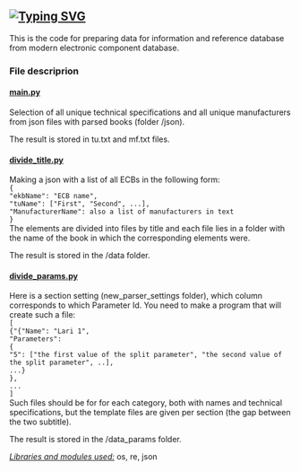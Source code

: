 <a href="https://git.io/typing-svg"><img src="https://readme-typing-svg.demolab.com?font=Fira+Code&pause=1000&width=435&height=30&lines=COMPONENT+DB+PROJECT" alt="Typing SVG" /></a>
-----------------------------------------
This is the code for preparing data for information and reference database from modern electronic component database.

<h3>File descriprion</h3>
<h4><ins>main.py</ins></h4> 
Selection of all unique technical specifications and all unique manufacturers from json files with parsed books (folder /json).

The result is stored in tu.txt and mf.txt files.
<h4><ins>divide_title.py</ins></h4>
Making a json with a list of all ECBs in the following form:
<code>
{
"ekbName": "ECB name",  
"tuName": ["First", "Second", ...],  
"ManufacturerName": also a list of manufacturers in text  
}
</code>
The elements are divided into files by title and each file lies in a folder with the name of the book in which the corresponding elements were.

The result is stored in the /data folder.
<h4><ins>divide_params.py</ins></h4>
Here is a section setting (new_parser_settings folder), which column corresponds to which Parameter Id. 
You need to make a program that will create such a file:
<code>
[
{"{"Name": "Lari 1",
"Parameters":
{
"5": ["the first value of the split parameter", "the second value of the split parameter", ..],
...}
},
...
]
</code>
Such files should be for for each category, both with names and technical specifications, but the template files are given per section (the gap between the two subtitle).

The result is stored in the /data_params folder.

<ins><em>Libraries and modules used:</em></ins> os, re, json

